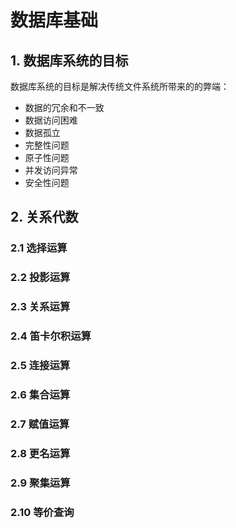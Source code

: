 # 数据库基础

## 1. 数据库系统的目标

数据库系统的目标是解决传统文件系统所带来的的弊端：

* 数据的冗余和不一致
* 数据访问困难
* 数据孤立
* 完整性问题
* 原子性问题
* 并发访问异常
* 安全性问题

## 2. 关系代数

### 2.1 选择运算

### 2.2 投影运算

### 2.3 关系运算

### 2.4 笛卡尔积运算

### 2.5 连接运算

### 2.6 集合运算

### 2.7 赋值运算

### 2.8 更名运算

### 2.9 聚集运算

### 2.10 等价查询
